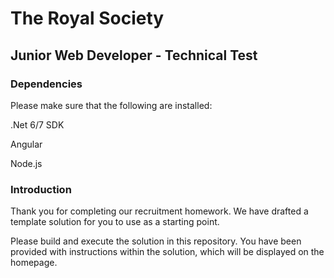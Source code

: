 
# The Royal Society

## Junior Web Developer - Technical Test

### Dependencies
Please make sure that the following are installed:

.Net 6/7 SDK

Angular

Node.js



### Introduction
Thank you for completing our recruitment homework. We have drafted a template solution for you to use as a starting point.

Please build and execute the solution in this repository.
You have been provided with instructions within the solution, which will be displayed on the homepage.

### 
